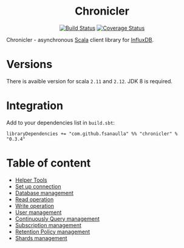 <div align="center">

# Chronicler
[![Build Status](https://travis-ci.org/fsanaulla/chronicler.svg?branch=master)](https://travis-ci.org/fsanaulla/chronicler)  [![Coverage Status](https://coveralls.com.github.fsanaulla.chronicler.async.io/repos/github/fsanaulla/chronicler/badge.svg?branch=master)](https://coveralls.com.github.fsanaulla.chronicler.async.io/github/fsanaulla/chronicler?branch=master)

</div>

Chronicler - asynchronous [Scala](https://www.scala-lang.org/) client library for [InfluxDB](https://www.influxdata.com/).
# Versions
There is avaible version for scala `2.11` and `2.12`. JDK 8 is required.
# Integration
Add to your dependencies list in `build.sbt`:
```
libraryDependencies += "com.github.fsanaulla" %% "chronicler" % "0.3.4"
```
# Table of content
- [Helper Tools](docs/helper_tools.md)
- [Set up connection](docs/clients_connection.md)
- [Database management](docs/database_management.md)
- [Read operation](docs/read_operation_notes.md)
- [Write operation](docs/write_operation_notes.md)
- [User management](docs/user_management.md)
- [Continuously Query management](docs/continuous_query-management.md)
- [Subscription management](docs/subscription_management.md)
- [Retention Policy management](docs/retention_policy_management.md)
- [Shards management](docs/shard_management.md)
